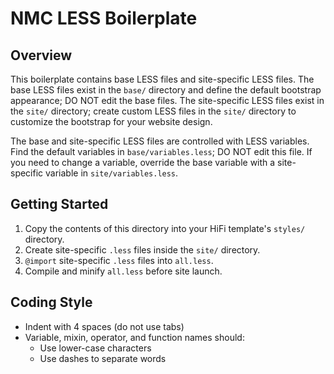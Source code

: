 # NMC LESS Boilerplate

## Overview

This boilerplate contains base LESS files and site-specific LESS files. The base LESS files exist in the `base/` directory and define the default bootstrap appearance; DO NOT edit the base files. The site-specific LESS files exist in the `site/` directory; create custom LESS files in the `site/` directory to customize the bootstrap for your website design.

The base and site-specific LESS files are controlled with LESS variables. Find the default
variables in `base/variables.less`; DO NOT edit this file. If you need to change a variable, override the base variable with a site-specific variable in `site/variables.less`.

## Getting Started

1. Copy the contents of this directory into your HiFi template's `styles/` directory.
2. Create site-specific `.less` files inside the `site/` directory.
3. `@import` site-specific `.less` files into `all.less`.
4. Compile and minify `all.less` before site launch.

## Coding Style

* Indent with 4 spaces (do not use tabs)
* Variable, mixin, operator, and function names should:
    * Use lower-case characters
    * Use dashes to separate words